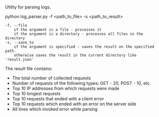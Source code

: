 Utility for parsing logs. 

python log_parser.py -f <path_to_file> -s <path_to_result>

    -f, --file
        if the argument is a file - processes it
        if the argument is a directory - processes all files in the directory
    -s, --save_to
        if the argument is specified - saves the result on the specified path.
        otherwise saves the result in the current directory like 'result.json'

The result file contains:
- The total number of collected requests
- Number of requests of the following types: GET - 20, POST - 10, etc.
- Top 10 IP addresses from which requests were made
- Top 10 longest requests
- Top 10 requests that ended with a client error
- Top 10 requests which ended with an error on the server side
- All lines which invoked error while parsing
